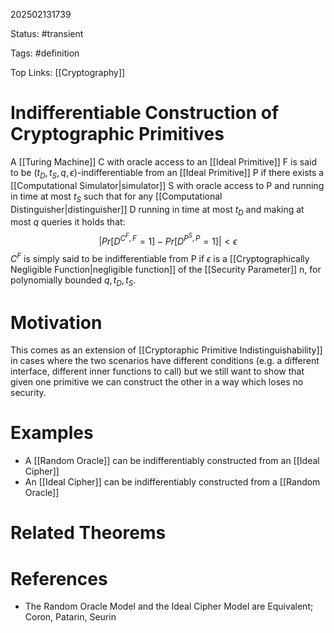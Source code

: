 202502131739

Status: #transient

Tags: #definition

Top Links: [[Cryptography]]

# Indifferentiable Construction of Cryptographic Primitives

A [[Turing Machine]] C with oracle access to an [[Ideal Primitive]] F is said to be $(t_{D}, t_{S}, q, \epsilon)$-indifferentiable from an [[Ideal Primitive]] P if there exists a [[Computational Simulator|simulator]] S with oracle access to P and running in time at most $t_S$ such that for any [[Computational Distinguisher|distinguisher]] D running in time at most $t_D$ and making at most $q$ queries it holds that: $$ \left|Pr\left[D^{C^F, F} = 1\right] - Pr\left[D^{P^S, P} = 1\right]\right| < \epsilon $$ $C^F$ is simply said to be indifferentiable from P if $\epsilon$ is a [[Cryptographically Negligible Function|negligible function]] of the [[Security Parameter]] n, for polynomially bounded $q, t_D, t_S$.
# Motivation

This comes as an extension of [[Cryptoraphic Primitive Indistinguishability]] in cases where the two scenarios have different conditions (e.g. a different interface, different inner functions to call) but we still want to show that given one primitive we can construct the other in a way which loses no security.
# Examples

- A [[Random Oracle]] can be indifferentiably constructed from an [[Ideal Cipher]]
- An [[Ideal Cipher]] can be indifferentiably constructed from a [[Random Oracle]]
# Related Theorems

# References

- The Random Oracle Model and the Ideal Cipher Model are Equivalent; Coron, Patarin, Seurin